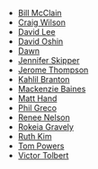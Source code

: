 >

- [Bill McClain]
- [Craig Wilson]
- [David Lee]
- [David Oshin]
- [Dawn]
- [Jennifer Skipper]
- [Jerome Thompson]
- [Kahlil Branton]
- [Mackenzie Baines]
- [Matt Hand]
- [Phil Greco]
- [Renee Nelson]
- [Rokeia Gravely]
- [Ruth Kim]
- [Tom Powers]
- [Victor Tolbert]

[Bill McClain]: http://videa.design/team/bill-mcclain
[Craig Wilson]: http://videa.design/team/craig-wilson
[David Lee]: http://videa.design/team/david-lee
[David Oshin]: http://videa.design/team/david-oshin
[Dawn]: http://videa.design/team/dawn
[Jennifer Skipper]: http://videa.design/team/jennifer-skipper
[Jerome Thompson]: http://videa.design/team/jerome-thompson
[Kahlil Branton]: http://videa.design/team/kahlil-branton
[Mackenzie Baines]: http://videa.design/team/mackenzie-baines
[Matt Hand]: http://videa.design/team/matt-hand
[Phil Greco]: http://videa.design/team/phil-greco
[Renee Nelson]: http://videa.design/team/renee-nelson
[Rokeia Gravely]: http://videa.design/team/rokeia-gravely
[Ruth Kim]: http://videa.design/team/ruth-kim
[Tom Powers]: http://videa.design/team/tom-powers
[Victor Tolbert]: http://videa.design/team/victor-tolbert

